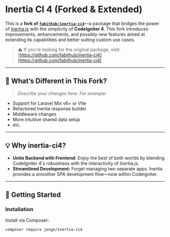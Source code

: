 # Inertia CI 4 (Forked & Extended)

This is a **fork of [`fabithub/inertia-ci4`](https://github.com/fabithub/inertia-ci4)**—a package that bridges the power of [Inertia.js](https://inertiajs.com/) with the simplicity of **CodeIgniter 4**. This fork introduces improvements, enhancements, and possibly new features aimed at extending its capabilities and better suiting custom use cases.

> ⚠️ If you're looking for the original package, visit: [https://github.com/fabithub/inertia-ci4](https://github.com/fabithub/inertia-ci4)

---

## 🔄 What’s Different in This Fork?

> _Describe your changes here. For example:_

-   Support for Laravel Mix v6+ or Vite
-   Refactored Inertia response builder
-   Middleware changes
-   More intuitive shared data setup
-   etc.

---

## 💡 Why inertia-ci4?

-   **Unite Backend with Frontend:** Enjoy the best of both worlds by blending CodeIgniter 4's robustness with the interactivity of _Inertia.js_.
-   **Streamlined Development:** Forget managing two separate apps. Inertia provides a smoother SPA development flow—now within CodeIgniter.

---

## 🚀 Getting Started

### Installation

Install via Composer:

```bash
composer require jengo/inertia-ci4
```
